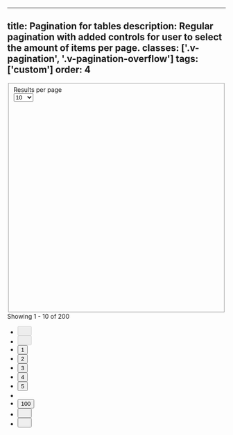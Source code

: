 <!--
 *              © 2025 Visa
 *
 * Licensed under the Apache License, Version 2.0 (the "License");
 * you may not use this file except in compliance with the License.
 * You may obtain a copy of the License at
 *
 *         http://www.apache.org/licenses/LICENSE-2.0
 *
 * Unless required by applicable law or agreed to in writing, software
 * distributed under the License is distributed on an "AS IS" BASIS,
 * WITHOUT WARRANTIES OR CONDITIONS OF ANY KIND, either express or implied.
 * See the License for the specific language governing permissions and
 * limitations under the License.
 *
 -->
---
title: Pagination for tables
description: Regular pagination with added controls for user to select the amount of items per page.
classes: ['.v-pagination', '.v-pagination-overflow']
tags: ['custom']
order: 4
---

<div class="v-flex v-flex-row v-flex-wrap-reverse v-align-items-center v-justify-content-between">
  <div class="v-flex v-align-items-center v-gap-4">
    <fieldset aria-labelledby="pagination-results-label" class="v-flex v-flex-row v-gap-4">
      <label class="v-label v-flex-grow" for="pagination-results-field" id="pagination-results-label">
        Results per page
      </label>
      <div class="v-input-container v-surface v-flex-row">
        <select aria-describedby="pagination-results-message" class="v-input" id="pagination-results-field" name="pagination-results-example" required="">
          <option value="10">
            10
          </option>
          <option value="50">
            50
          </option>
          <option value="100">
            100
          </option>
          <option value="all">
            All
          </option>
        </select>
        <div class="v-input-control">
          <svg aria-hidden="true" class="v-icon v-icon-visa v-icon-tiny" focusable="false" viewbox="0 0 16 16">
            <use href="#visa-chevron-down-tiny">
            </use>
          </svg>
        </div>
      </div>
    </fieldset>
    <span>
      Showing 1 - 10 of 200
    </span>
  </div>
  <nav aria-label="1 digit pagination" role="navigation">
    <ul class="v-pagination v-flex v-flex-row v-align-items-center v-gap-4">
      <li class="v-mobile-container-hide">
        <button aria-label="Go to first page" class="v-button v-button-icon v-button-small v-button-tertiary v-mobile-container-hide" disabled="" type="button">
          <svg class="v-icon v-icon-visa v-icon-tiny v-icon-arrow-start" height="16" viewbox="0 0 16 16" width="16">
            <use href="#visa-arrow-start-tiny">
            </use>
          </svg>
        </button>
      </li>
      <li>
        <button aria-label="Go to previous page" class="v-button v-button-icon v-button-small v-button-tertiary" disabled="" type="button">
          <svg class="v-icon v-icon-visa v-icon-tiny v-icon-chevron-left" height="16" viewbox="0 0 16 16" width="16">
            <use href="#visa-chevron-left-tiny">
            </use>
          </svg>
        </button>
      </li>
      <li>
        <button aria-current="true" aria-label="Page 1" class="v-button v-button-tertiary" type="button">
          1
        </button>
      </li>
      <li>
        <button aria-label="Page 2" class="v-button v-button-tertiary" type="button">
          2
        </button>
      </li>
      <li>
        <button aria-label="Page 3" class="v-button v-button-tertiary" type="button">
          3
        </button>
      </li>
      <li class="v-mobile-container-hide">
        <button aria-label="Page 4" class="v-button v-button-tertiary" type="button">
          4
        </button>
      </li>
      <li class="v-mobile-container-hide">
        <button aria-label="Page 5" class="v-button v-button-tertiary" type="button">
          5
        </button>
      </li>
      <li class="v-flex v-align-items-center v-pagination-overflow v-mobile-container-hide">
        <svg class="v-icon v-icon-visa v-icon-tiny v-icon-option-horizontal" height="16" viewbox="0 0 16 16" width="16">
          <use href="#visa-option-horizontal-tiny">
          </use>
        </svg>
      </li>
      <li class="v-mobile-container-hide">
        <button aria-label="Page 100" class="v-button v-button-tertiary" type="button">
          100
        </button>
      </li>
      <li>
        <button aria-label="Go to next page" class="v-button v-button-icon v-button-small v-button-tertiary" type="button">
          <svg class="v-icon v-icon-visa v-icon-tiny v-icon-chevron-right" height="16" viewbox="0 0 16 16" width="16">
            <use href="#visa-chevron-right-tiny">
            </use>
          </svg>
        </button>
      </li>
      <li class="v-mobile-container-hide">
        <button aria-label="Go to last page" class="v-button v-button-icon v-button-small v-button-tertiary v-mobile-container-hide" type="button">
          <svg class="v-icon v-icon-visa v-icon-tiny v-icon-arrow-end" height="16" viewbox="0 0 16 16" width="16">
            <use href="#visa-arrow-end-tiny">
            </use>
          </svg>
        </button>
      </li>
    </ul>
  </nav>
</div>
